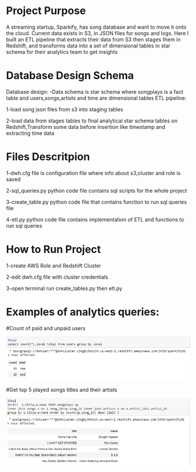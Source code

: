 # Project Purpose
A streaming startup, Sparkify, has song database and want to move it onto the cloud. Current data exists in S3, in JSON files for songs and logs.
Here I built an ETL pipeline that extracts their data from S3 then stages them in Redshift, and transforms data into a set of dimensional tables in star schema for their analytics team to get  insights 

# Database Design Schema
Database design: 
-Data schema is star schema where songplays is a fact table and users,songs,artists and time are dimensional tables
ETL pipeline:

1-load song json files from s3 into staging tables

2-load data from stages tables to final analytical star schema tables on Redshift,Transform some data before insertion like timestamp and extracting time data

# Files Descritpion
1-dwh.cfg file is configuration file where info about s3,cluster and role is saved

2-sql_queries.py python code file contains sql scripts for the whole project

3-create_table.py python code file that contains function to run sql queries file

4-etl.py python code file contains implementation of ETL and functions to run sql queries


# How to Run Project
1-create AWS Role and Redshift Cluster

2-edit dwh.cfg file with cluster credentials

3-open terminal run create_tables.py then etl.py



# Examples of analytics queries: 
#Count of paid and unpaid users

![Results screenshot](https://github.com/samas2015/Data-Engineering-Nanodegree-Program/blob/main/Data%20Warehouse/q1.PNG)

#Get top 5 played songs titles and their artists

![Results screenshot](https://github.com/samas2015/Data-Engineering-Nanodegree-Program/blob/main/Data%20Warehouse/q2.PNG)
